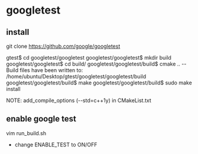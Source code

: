 # googletest

## install
git clone https://github.com/google/googletest

gtest$ cd googletest/googletest
googletest/googletest$ mkdir build
googletest/googletest$ cd build/
googletest/googletest/build$ cmake ..
-- Build files have been written to: /home/ubuntu/Desktop/gtest/googletest/googletest/build
googletest/googletest/build$ make
googletest/googletest/build$ sudo make install

NOTE: add_compile_options (--std=c++1y) in CMakeList.txt


## enable google test
vim run_build.sh
- change ENABLE_TEST to ON/OFF
